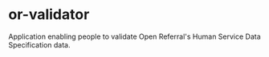 # or-validator
Application enabling people to validate Open Referral's Human Service Data Specification data.
